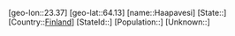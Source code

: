 ﻿---
location: [64.13,23.37]
type: City
tags:
- geo/City


SpocWebEntityId: 30684
isDeleted: false
confidential: public

---
[geo-lon::23.37]
[geo-lat::64.13]
[name::Haapavesi]
[State::]
[Country::[Finland](geo/Continent/Europe/Finland.md)]
[StateId::]
[Population::]
[Unknown::]

